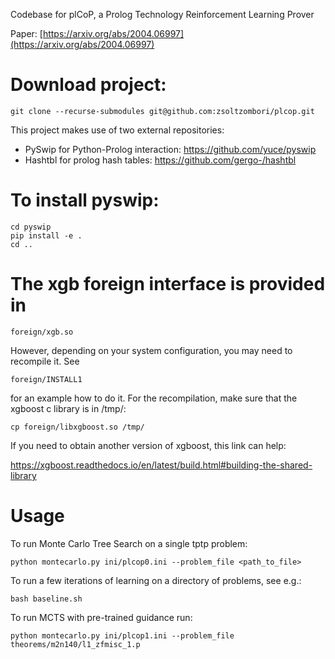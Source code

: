 Codebase for plCoP, a Prolog Technology Reinforcement Learning Prover

Paper: [https://arxiv.org/abs/2004.06997](https://arxiv.org/abs/2004.06997)

# Download project:

```
git clone --recurse-submodules git@github.com:zsoltzombori/plcop.git
```

This project makes use of two external repositories:

- PySwip for Python-Prolog interaction: https://github.com/yuce/pyswip
- Hashtbl for prolog hash tables: https://github.com/gergo-/hashtbl

# To install pyswip:

```
cd pyswip
pip install -e .
cd ..
```

# The xgb foreign interface is provided in

```
foreign/xgb.so
```

However, depending on your system configuration, you may need to recompile it. See

```
foreign/INSTALL1
```

for an example how to do it. For the recompilation, make sure that the xgboost c library is in /tmp/:

```
cp foreign/libxgboost.so /tmp/
```

If you need to obtain another version of xgboost, this link can help:

https://xgboost.readthedocs.io/en/latest/build.html#building-the-shared-library

# Usage

To run Monte Carlo Tree Search on a single tptp problem:

```
python montecarlo.py ini/plcop0.ini --problem_file <path_to_file>
```

To run a few iterations of learning on a directory of problems, see e.g.:

```
bash baseline.sh
```

To run MCTS with pre-trained guidance run:
```
python montecarlo.py ini/plcop1.ini --problem_file theorems/m2n140/l1_zfmisc_1.p
```